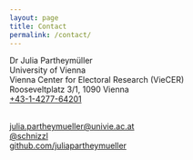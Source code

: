 ```yaml
---
layout: page
title: Contact
permalink: /contact/
---
```



Dr Julia Partheymüller<br/>
University of Vienna<br/>
Vienna Center for Electoral Research (VieCER)<br/>
Rooseveltplatz 3/1, 1090 Vienna<br/>
<i class="fas fa-igloo"></i> <a href="mailto:+43-1-4277-64201"> +43-1-4277-64201</a><br/>
<br/>

<i class="fas fa-envelope"></i>  <a href="mailto:julia.partheymueller@univie.ac.at"> julia.partheymueller@univie.ac.at</a><br/>
<i class="fab fa-twitter"></i><a href="https://twitter.com/schnizzl"> @schnizzl</a><br/>
<i class="fab fa-github"></i>  <a href="https://github.com/juliapartheymueller">github.com/juliapartheymueller</a><br/>

